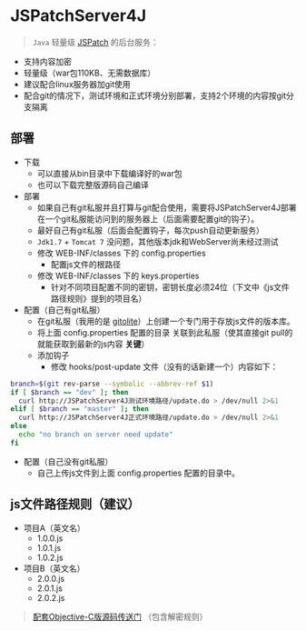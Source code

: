 # JSPatchServer4J

> `Java` 轻量级 [JSPatch](https://github.com/bang590/JSPatch) 的后台服务：

- 支持内容加密
- 轻量级（war包110KB、无需数据库）
- 建议配合linux服务器加git使用
- 配合git的情况下，测试环境和正式环境分别部署，支持2个环境的内容按git分支隔离

## 部署
- 下载
    + 可以直接从bin目录中下载编译好的war包
    + 也可以下载完整版源码自己编译
- 部署
    + 如果自己有git私服并且打算与git配合使用，需要将JSPatchServer4J部署在一个git私服能访问到的服务器上（后面需要配置git的钩子）。
    + 最好自己有git私服（后面会配置钩子，每次push自动更新服务）
    + `Jdk1.7` + `Tomcat 7` 没问题，其他版本jdk和WebServer尚未经过测试
    + 修改 WEB-INF/classes 下的 config.properties 
        * 配置js文件的根路径
    + 修改 WEB-INF/classes 下的 keys.properties
        * 针对不同项目配置不同的密钥，密钥长度必须24位（下文中《js文件路径规则》提到的项目名）
- 配置（自己有git私服）
    + 在git私服（我用的是 [gitolite](http://gitolite.com/gitolite/index.html)）上创建一个专门用于存放js文件的版本库。
    + 将上面 config.properties 配置的目录 关联到此私服（使其直接git pull的就能获取到最新的js内容 **关键**）
    + 添加钩子
        * 修改 hooks/post-update 文件（没有的话新建一个）内容如下：
```bash
branch=$(git rev-parse --symbolic --abbrev-ref $1)
if [ $branch == "dev" ]; then
  curl http://JSPatchServer4J测试环境路径/update.do > /dev/null 2>&1
elif [ $branch == "master" ]; then
  curl http://JSPatchServer4J正式环境路径/update.do > /dev/null 2>&1   
else
  echo "no branch on server need update"
fi
```

- 配置（自己没有git私服）
    + 自己上传js文件到上面 config.properties 配置的目录中。

## js文件路径规则（建议）
- 项目A（英文名）
    + 1.0.0.js
    + 1.0.1.js
    + 1.0.2.js
- 项目B（英文名）
    + 2.0.0.js
    + 2.0.1.js
    + 2.0.2.js


> [配套Objective-C版源码传送门](https://github.com/shaozepeng/JSPatch-IOS) （包含解密规则）

